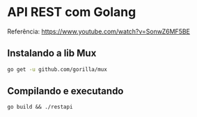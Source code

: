 # API REST com Golang
Referência: https://www.youtube.com/watch?v=SonwZ6MF5BE

## Instalando a lib Mux
```sh
go get -u github.com/gorilla/mux
```

## Compilando e executando
```
go build && ./restapi
```
